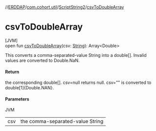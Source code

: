 //[ERDDAP](../../../index.md)/[com.cohort.util](../index.md)/[ScriptString2](index.md)/[csvToDoubleArray](csv-to-double-array.md)

# csvToDoubleArray

[JVM]\
open fun [csvToDoubleArray](csv-to-double-array.md)(csv: [String](https://docs.oracle.com/en/java/javase/17/docs/api/java.base/java/lang/String.html)): Array&lt;Double&gt;

This converts a comma-separated-value String into a double[]. Invalid values are converted to Double.NaN.

#### Return

the corresponding double[]. csv=null returns null. csv=&quot;&quot; is converted to double[1]&#123;Double.NAN&#125;.

#### Parameters

JVM

| | |
|---|---|
| csv | the comma-separated-value String |
